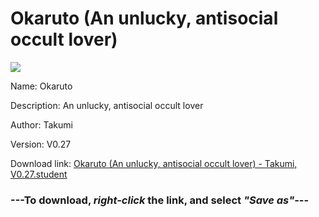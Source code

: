 # Okaruto (An unlucky, antisocial occult lover)

<img src = "https://raw.githubusercontent.com/Arbiter1223/Koukou-Gurashi-Custom-Students/master/Students/Files/Okaruto%20(An%20unlucky%2C%20antisocial%20occult%20lover).png">

Name: Okaruto

Description: An unlucky, antisocial occult lover

Author: Takumi

Version: V0.27

Download link: <a href="https://raw.githubusercontent.com/Arbiter1223/Koukou-Gurashi-Custom-Students/master/Students/Files/Okaruto%20(An%20unlucky%2C%20antisocial%20occult%20lover)%20-%20Takumi%2C%20V0.27.student">Okaruto (An unlucky, antisocial occult lover) - Takumi, V0.27.student</a>

### ---**To download, _right-click_ the link, and select _"Save as"_**---

